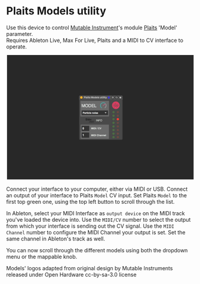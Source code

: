# Plaits Models utility

Use this device to control [Mutable Instrument](https://mutable-instruments.net/)'s module [Plaits](https://mutable-instruments.net/modules/plaits/) 'Model' parameter. <br>
Requires Ableton Live, Max For Live, Plaits and a MIDI to CV interface to operate.

<center><img src="https://github.com/stefanostev/Plaits-Models-utility/blob/master/screen.jpg" width="500"></center>

Connect your interface to your computer, either via MIDI or USB. Connect an output of your interface to Plaits `Model` CV input. Set Plaits `Model` to the first top green one, using the top left button to scroll through the list.

In Ableton, select your MIDI Interface as `output device` on the MIDI track you've loaded the device into. Use the `MIDI/CV` number to select the output from which your interface is sending out the CV signal. Use the `MIDI Channel` number to configure the MIDI Channel your output is set. Set the same channel in Ableton's track as well.

You can now scroll through the different models using both the dropdown menu or the mappable knob.



Models' logos adapted from original design by Mutable Instruments released under Open Hardware cc-by-sa-3.0 license
